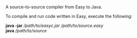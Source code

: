 A source-to-source compiler from Easy to Java. 

To compile and run code written in Easy, execute the following:

<b>java -jar</b> <i>/path/to/easyc.jar</i> <i>/path/to/source.easy</i> <br>
<b>java</b> <i>/path/to/source</i> <br>
